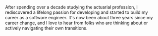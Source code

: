 After spending over a decade studying the actuarial profession, I rediscovered a lifelong passion for developing and started to build my career as a software engineer. It's now been about three years since my career change, and I love to hear from folks who are thinking about or actively navigating their own transitions.
